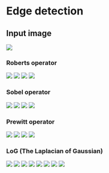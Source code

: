 # Edge detection

## Input image
<img src="./doc/origin_img.png" ></img>

### Roberts operator
<img src="./doc/roberts_1.png" ></img>
<img src="./doc/roberts_2.png" ></img>
<img src="./doc/roberts_sum.png" ></img>
<img src="./doc/roberts_thr.png" ></img>

### Sobel operator
<img src="./doc/sobel_x.png" ></img>
<img src="./doc/sobel_y.png" ></img>
<img src="./doc/sobel_sum.png" ></img>
<img src="./doc/sobel_thr.png" ></img>

### Prewitt operator
<img src="./doc/prewitt_x.png" ></img>
<img src="./doc/prewitt_y.png" ></img>
<img src="./doc/prewitt_sum.png" ></img>
<img src="./doc/prewitt_thr.png" ></img>

### LoG (The Laplacian of Gaussian)
<img src="./doc/log_3_1.png" ></img>
<img src="./doc/log_3_1_thr.png" ></img>
<img src="./doc/log_3_2.png" ></img>
<img src="./doc/log_3_2_thr.png" ></img>
<img src="./doc/log_5.png" ></img>
<img src="./doc/log_5_thr.png" ></img>
<img src="./doc/log_9.png" ></img>
<img src="./doc/log_9_thr.png" ></img>